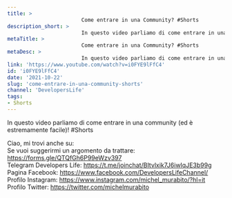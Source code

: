 ```yaml
---
title: > 
                        Come entrare in una Community? #Shorts
description_short: > 
                        In questo video parliamo di come entrare in una community (ed è estremamente facile)! #Shorts Ciao, mi trovi anche su: Se vuoi ...
metaTitle: > 
                        Come entrare in una Community? #Shorts
metaDesc: > 
                        In questo video parliamo di come entrare in una community (ed è estremamente facile)! #Shorts Ciao, mi trovi anche su: Se vuoi ...
link: 'https://www.youtube.com/watch?v=i0FYE9lFfC4'
id: 'i0FYE9lFfC4'
date: '2021-10-22'
slug: 'come-entrare-in-una-community-shorts'
channel: 'DevelopersLife'
tags: 
- Shorts
---
```

In questo video parliamo di come entrare in una community (ed è estremamente facile)! #Shorts  
  
Ciao, mi trovi anche su:  
Se vuoi suggerirmi un argomento da trattare: https://forms.gle/QTQfGh6P99eWzv397  
Telegram Developers Life: https://t.me/joinchat/BItvlxik7J6iwIqJE3b99g  
Pagina Facebook: https://www.facebook.com/DevelopersLifeChannel/  
Profilo Instagram: https://www.instagram.com/michel_murabito/?hl=it  
Profilo Twitter: https://twitter.com/michelmurabito​